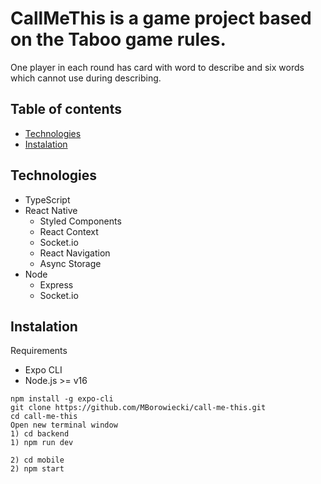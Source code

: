 # CallMeThis is a game project based on the Taboo game rules.
One player in each round has card with word to describe and six words which cannot use during describing.

## Table of contents
- [Technologies](#technologies)
- [Instalation](#instalation)

## Technologies
- TypeScript
- React Native
  - Styled Components
  - React Context
  - Socket.io
  - React Navigation
  - Async Storage
- Node
  - Express
  - Socket.io
  
## Instalation
Requirements
- Expo CLI
- Node.js >= v16

```
npm install -g expo-cli
git clone https://github.com/MBorowiecki/call-me-this.git
cd call-me-this
Open new terminal window
1) cd backend
1) npm run dev

2) cd mobile
2) npm start
```
